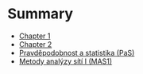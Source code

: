 # Summary

- [Chapter 1](./chapter_1.md)
- [Chapter 2](./chapter1/chapter_1.md)
- [Pravděpodobnost a statistika (PaS)](./pas/pas.md)
- [Metody analýzy sítí I (MAS1)](./mas1/MAS1.md)
